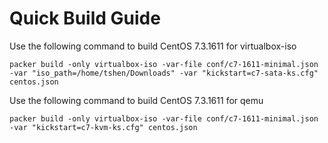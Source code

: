 # Quick Build Guide

Use the following command to build CentOS 7.3.1611 for virtualbox-iso

    packer build -only virtualbox-iso -var-file conf/c7-1611-minimal.json -var "iso_path=/home/tshen/Downloads" -var "kickstart=c7-sata-ks.cfg" centos.json

Use the following command to build CentOS 7.3.1611 for qemu

    packer build -only virtualbox-iso -var-file conf/c7-1611-minimal.json -var "kickstart=c7-kvm-ks.cfg" centos.json
